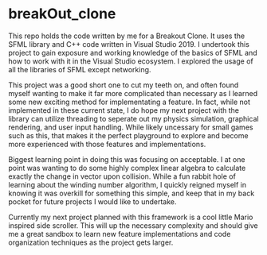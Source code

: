 # breakOut_clone

This repo holds the code written by me for a Breakout Clone. It uses the SFML library and C++ code written in Visual Studio 2019.
I undertook this project to gain exposure and working knowledge of the basics of SFML and how to work with it in the Visual Studio ecosystem.
I explored the usage of all the libraries of SFML except networking.

This project was a good short one to cut my teeth on, and often found myself wanting to make it far more complicated than necessary as I learned
some new exciting method for implementating a feature.
In fact, while not implemented in these current state, I do hope my next project with the library can utilize threading to seperate out
my physics simulation, graphical rendering, and user input handling. While likely uncessary for small games such as this, that makes it the
perfect playground to explore and become more experienced with those features and implementations.

Biggest learning point in doing this was focusing on acceptable. I at one point was wanting to do some highly complex linear algebra to 
calculate exactly the change in vector upon collision. While a fun rabbit hole of learning about the winding number algorithm, I quickly
reigned myself in knowing it was overkill for something this simple, and keep that in my back pocket for future projects I would like to
undertake.

Currently my next project planned with this framework is a cool little Mario inspired side scroller. This will up the necessary complexity
and should give me a great sandbox to learn new feature implementations and code organization techniques as the project gets larger.

